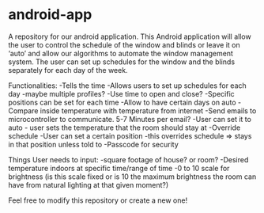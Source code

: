 # android-app
A repository for our android application. 
This Android application will allow the user to control the schedule of the window and blinds or leave it on ‘auto’ and allow our algorithms to automate the window management system. The user can set up schedules for the window and the blinds separately for each day of the week. 

Functionalities:
-Tells the time
-Allows users to set up schedules for each day
  -maybe multiple profiles?
  -Use time to open and close?
  -Specific positions can be set for each time
  -Allow to have certain days on auto
-Compare inside temperature with temperature from internet
-Send emails to microcontroller to communicate.  5-7 Minutes per email?
-User can set it to auto - user sets the temperature that the room should stay at
-Override schedule
  -User can set a certain position
  -this overrides schedule => stays in that position unless told to
-Passcode for security

Things User needs to input:
-square footage of house? or room?
-Desired temperature indoors at specific time/range of time
-0 to 10 scale for brightness (is this scale fixed or is 10 the maximum brightness the room can have from natural lighting at that given moment?)

Feel free to modify this repository or create a new one!
